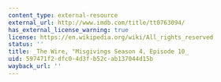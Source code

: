 ```yaml
---
content_type: external-resource
external_url: http://www.imdb.com/title/tt0763094/
has_external_license_warning: true
license: https://en.wikipedia.org/wiki/All_rights_reserved
status: ''
title: _The Wire, "Misgivings Season 4, Episode 10_
uid: 597471f2-dfc0-4d3f-b52c-ab137044d15b
wayback_url: ''
---
```

